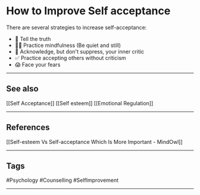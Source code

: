 # How to Improve Self acceptance

There are several strategies to increase self-acceptance:

- 👼 Tell the truth
- 🧘‍♀️ Practice mindfulness (Be quiet and still)
- 💬 Acknowledge, but don't suppress, your inner critic
- ✅ Practice accepting others without criticism
- 😱 Face your fears

---
## See also

[[Self Acceptance]]
[[Self esteem]]
[[Emotional Regulation]]

---
## References

[[Self-esteem Vs Self-acceptance Which Is More Important - MindOwl]]

---
## Tags

#Psychology #Counselling #SelfImprovement

---
